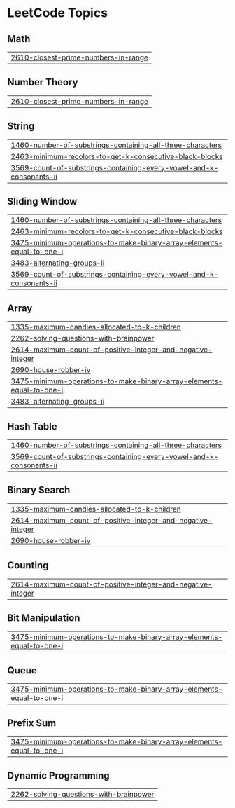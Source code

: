 

<!---LeetCode Topics Start-->
# LeetCode Topics
## Math
|  |
| ------- |
| [2610-closest-prime-numbers-in-range](https://github.com/Sachinaswal29/Leetcode/tree/master/2610-closest-prime-numbers-in-range) |
## Number Theory
|  |
| ------- |
| [2610-closest-prime-numbers-in-range](https://github.com/Sachinaswal29/Leetcode/tree/master/2610-closest-prime-numbers-in-range) |
## String
|  |
| ------- |
| [1460-number-of-substrings-containing-all-three-characters](https://github.com/Sachinaswal29/Leetcode/tree/master/1460-number-of-substrings-containing-all-three-characters) |
| [2463-minimum-recolors-to-get-k-consecutive-black-blocks](https://github.com/Sachinaswal29/Leetcode/tree/master/2463-minimum-recolors-to-get-k-consecutive-black-blocks) |
| [3569-count-of-substrings-containing-every-vowel-and-k-consonants-ii](https://github.com/Sachinaswal29/Leetcode/tree/master/3569-count-of-substrings-containing-every-vowel-and-k-consonants-ii) |
## Sliding Window
|  |
| ------- |
| [1460-number-of-substrings-containing-all-three-characters](https://github.com/Sachinaswal29/Leetcode/tree/master/1460-number-of-substrings-containing-all-three-characters) |
| [2463-minimum-recolors-to-get-k-consecutive-black-blocks](https://github.com/Sachinaswal29/Leetcode/tree/master/2463-minimum-recolors-to-get-k-consecutive-black-blocks) |
| [3475-minimum-operations-to-make-binary-array-elements-equal-to-one-i](https://github.com/Sachinaswal29/Leetcode/tree/master/3475-minimum-operations-to-make-binary-array-elements-equal-to-one-i) |
| [3483-alternating-groups-ii](https://github.com/Sachinaswal29/Leetcode/tree/master/3483-alternating-groups-ii) |
| [3569-count-of-substrings-containing-every-vowel-and-k-consonants-ii](https://github.com/Sachinaswal29/Leetcode/tree/master/3569-count-of-substrings-containing-every-vowel-and-k-consonants-ii) |
## Array
|  |
| ------- |
| [1335-maximum-candies-allocated-to-k-children](https://github.com/Sachinaswal29/Leetcode/tree/master/1335-maximum-candies-allocated-to-k-children) |
| [2262-solving-questions-with-brainpower](https://github.com/Sachinaswal29/Leetcode/tree/master/2262-solving-questions-with-brainpower) |
| [2614-maximum-count-of-positive-integer-and-negative-integer](https://github.com/Sachinaswal29/Leetcode/tree/master/2614-maximum-count-of-positive-integer-and-negative-integer) |
| [2690-house-robber-iv](https://github.com/Sachinaswal29/Leetcode/tree/master/2690-house-robber-iv) |
| [3475-minimum-operations-to-make-binary-array-elements-equal-to-one-i](https://github.com/Sachinaswal29/Leetcode/tree/master/3475-minimum-operations-to-make-binary-array-elements-equal-to-one-i) |
| [3483-alternating-groups-ii](https://github.com/Sachinaswal29/Leetcode/tree/master/3483-alternating-groups-ii) |
## Hash Table
|  |
| ------- |
| [1460-number-of-substrings-containing-all-three-characters](https://github.com/Sachinaswal29/Leetcode/tree/master/1460-number-of-substrings-containing-all-three-characters) |
| [3569-count-of-substrings-containing-every-vowel-and-k-consonants-ii](https://github.com/Sachinaswal29/Leetcode/tree/master/3569-count-of-substrings-containing-every-vowel-and-k-consonants-ii) |
## Binary Search
|  |
| ------- |
| [1335-maximum-candies-allocated-to-k-children](https://github.com/Sachinaswal29/Leetcode/tree/master/1335-maximum-candies-allocated-to-k-children) |
| [2614-maximum-count-of-positive-integer-and-negative-integer](https://github.com/Sachinaswal29/Leetcode/tree/master/2614-maximum-count-of-positive-integer-and-negative-integer) |
| [2690-house-robber-iv](https://github.com/Sachinaswal29/Leetcode/tree/master/2690-house-robber-iv) |
## Counting
|  |
| ------- |
| [2614-maximum-count-of-positive-integer-and-negative-integer](https://github.com/Sachinaswal29/Leetcode/tree/master/2614-maximum-count-of-positive-integer-and-negative-integer) |
## Bit Manipulation
|  |
| ------- |
| [3475-minimum-operations-to-make-binary-array-elements-equal-to-one-i](https://github.com/Sachinaswal29/Leetcode/tree/master/3475-minimum-operations-to-make-binary-array-elements-equal-to-one-i) |
## Queue
|  |
| ------- |
| [3475-minimum-operations-to-make-binary-array-elements-equal-to-one-i](https://github.com/Sachinaswal29/Leetcode/tree/master/3475-minimum-operations-to-make-binary-array-elements-equal-to-one-i) |
## Prefix Sum
|  |
| ------- |
| [3475-minimum-operations-to-make-binary-array-elements-equal-to-one-i](https://github.com/Sachinaswal29/Leetcode/tree/master/3475-minimum-operations-to-make-binary-array-elements-equal-to-one-i) |
## Dynamic Programming
|  |
| ------- |
| [2262-solving-questions-with-brainpower](https://github.com/Sachinaswal29/Leetcode/tree/master/2262-solving-questions-with-brainpower) |
<!---LeetCode Topics End-->